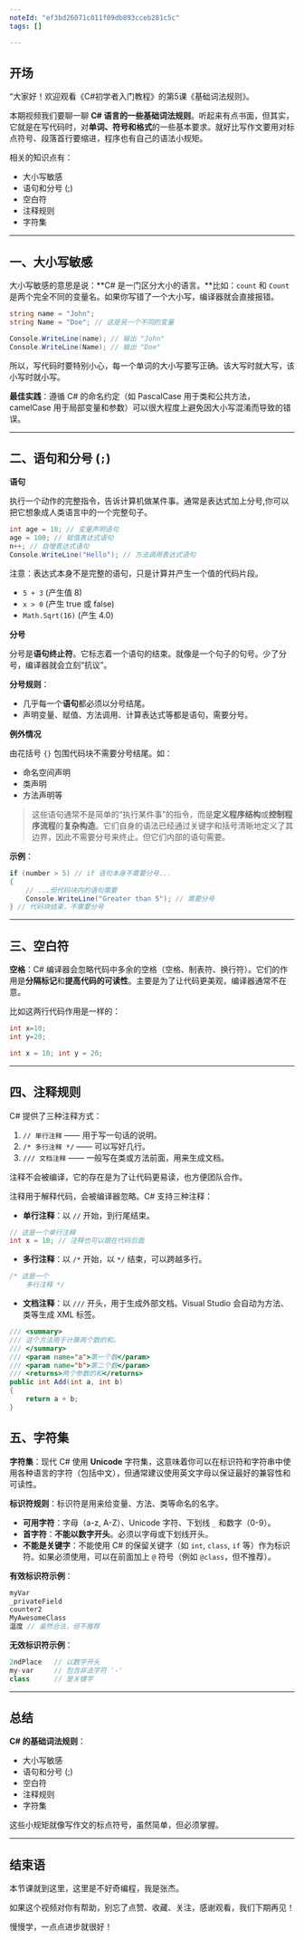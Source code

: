 ```yaml
---
noteId: "ef3bd26071c011f09db893cceb281c5c"
tags: []

---
```


## **开场**  
“大家好！欢迎观看《C#初学者入门教程》的第5课《基础词法规则》。

本期视频我们要聊一聊 **C# 语言的一些基础词法规则**。听起来有点书面，但其实，它就是在写代码时，对**单词、符号和格式**的一些基本要求。就好比写作文要用对标点符号、段落首行要缩进，程序也有自己的语法小规矩。

相关的知识点有：

- 大小写敏感
- 语句和分号 (;)
- 空白符
- 注释规则
- 字符集

---


## **一、大小写敏感**

大小写敏感的意思是说：**C# 是一门区分大小的语言。**比如：`count` 和 `Count` 是两个完全不同的变量名。如果你写错了一个大小写，编译器就会直接报错。

```c#
string name = "John";
string Name = "Doe"; // 这是另一个不同的变量

Console.WriteLine(name); // 输出 "John"
Console.WriteLine(Name); // 输出 "Doe"
```
所以，写代码时要特别小心，每一个单词的大小写要写正确。该大写时就大写，该小写时就小写。

**最佳实践**：遵循 C# 的命名约定（如 PascalCase 用于类和公共方法，camelCase 用于局部变量和参数）可以很大程度上避免因大小写混淆而导致的错误。

---

## 二、语句和分号 (`;`)

**语句**

执行一个动作的完整指令，告诉计算机做某件事。通常是表达式加上分号,你可以把它想象成人类语言中的一个完整句子。

```c#
int age = 18; // 变量声明语句
age = 100; // 赋值表达式语句
n++; // 自增表达式语句
Console.WriteLine("Hello"); // 方法调用表达式语句
```

注意：表达式本身不是完整的语句，只是计算并产生一个值的代码片段。

- `5 + 3` (产生值 8)
- `x > 0` (产生 true 或 false)
- `Math.Sqrt(16)` (产生 4.0)

**分号**

分号是**语句终止符**。它标志着一个语句的结束。就像是一个句子的句号。少了分号，编译器就会立刻“抗议”。

**分号规则**：

- 几乎每一个**语句**都必须以分号结尾。
- 声明变量、赋值、方法调用、计算表达式等都是语句，需要分号。

**例外情况**

由花括号 `{}` 包围代码块不需要分号结尾。如：

- 命名空间声明
- 类声明
- 方法声明等

> 这些语句通常不是简单的“执行某件事”的指令，而是**定义程序结构**或**控制程序流程**的**复杂构造**。它们自身的语法已经通过关键字和括号清晰地定义了其边界，因此不需要分号来终止。但它们内部的语句需要。
 
**示例**：

```csharp
if (number > 5) // if 语句本身不需要分号...
{
    // ...但代码块内的语句需要
    Console.WriteLine("Greater than 5"); // 需要分号
} // 代码块结束，不需要分号
```

--- 

## **三、空白符**

**空格**：C# 编译器会忽略代码中多余的空格（空格、制表符、换行符）。它们的作用是**分隔标记**和**提高代码的可读性**。主要是为了让代码更美观，编译器通常不在意。

比如这两行代码作用是一样的：

```csharp
int x=10;
int y=20;
```

```csharp
int x = 10; int y = 20;
```

---

## **四、注释规则**
C# 提供了三种注释方式：

1. `// 单行注释` —— 用于写一句话的说明。
2. `/* 多行注释 */` —— 可以写好几行。
3. `/// 文档注释` —— 一般写在类或方法前面，用来生成文档。

注释不会被编译，它的存在是为了让代码更易读，也方便团队合作。

注释用于解释代码，会被编译器忽略。C# 支持三种注释：
*   **单行注释**：以 `//` 开始，到行尾结束。

```csharp
// 这是一个单行注释
int x = 10; // 注释也可以跟在代码后面
```
*   **多行注释**：以 `/*` 开始，以 `*/` 结束，可以跨越多行。

```csharp
/* 这是一个
    多行注释 */
```

*   **文档注释**：以 `///` 开头，用于生成外部文档。Visual Studio 会自动为方法、类等生成 XML 标签。

```csharp
/// <summary>
/// 这个方法用于计算两个数的和。
/// </summary>
/// <param name="a">第一个数</param>
/// <param name="b">第二个数</param>
/// <returns>两个参数的和</returns>
public int Add(int a, int b)
{
    return a + b;
}
```

## 五、字符集
**字符集**：现代 C# 使用 **Unicode** 字符集，这意味着你可以在标识符和字符串中使用各种语言的字符（包括中文），但通常建议使用英文字母以保证最好的兼容性和可读性。

**标识符规则**：标识符是用来给变量、方法、类等命名的名字。

*   **可用字符**：字母（a-z, A-Z）、Unicode 字符、下划线 `_` 和数字（0-9）。
*   **首字符**：**不能以数字开头**。必须以字母或下划线开头。
*   **不能是关键字**：不能使用 C# 的保留关键字（如 `int`, `class`, `if` 等）作为标识符。如果必须使用，可以在前面加上 `@` 符号（例如 `@class`，但不推荐）。

**有效标识符示例**：

```csharp
myVar
_privateField
counter2
MyAwesomeClass
温度 // 虽然合法，但不推荐
```

**无效标识符示例**：

```csharp
2ndPlace   // 以数字开头
my-var     // 包含非法字符 '-'
class      // 是关键字
```

---

## **总结**

**C# 的基础词法规则**：

- 大小写敏感
- 语句和分号 (;)
- 空白符
- 注释规则
- 字符集


这些小规矩就像写作文的标点符号，虽然简单，但必须掌握。

---

## 结束语

本节课就到这里，这里是不好奇编程，我是张杰。

如果这个视频对你有帮助，别忘了点赞、收藏、关注，感谢观看，我们下期再见！

慢慢学，一点点进步就很好！